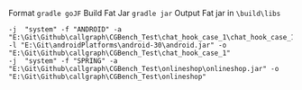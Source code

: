 Format `gradle goJF`
Build Fat Jar  `gradle jar` 
Output Fat jar in `\build\libs` 

```
-j  "system" -f "ANDROID" -a "E:\Git\Github\callgraph\CGBench_Test\chat_hook_case_1\chat_hook_case_1.apk" -l "E:\Git\androidPlatforms\android-30\android.jar" -o "E:\Git\Github\callgraph\CGBench_Test\chat_hook_case_1"
-j  "system" -f "SPRING" -a "E:\Git\Github\callgraph\CGBench_Test\onlineshop\onlineshop.jar" -o "E:\Git\Github\callgraph\CGBench_Test\onlineshop" 

```